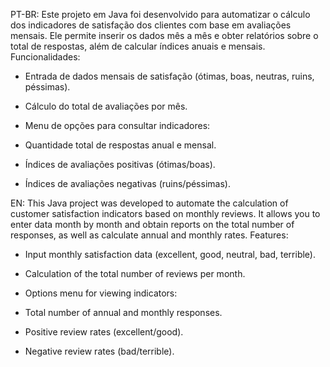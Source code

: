 PT-BR:
Este projeto em Java foi desenvolvido para automatizar o cálculo dos indicadores de satisfação dos clientes com base em avaliações mensais.
Ele permite inserir os dados mês a mês e obter relatórios sobre o total de respostas, além de calcular índices anuais e mensais.
Funcionalidades:
 - Entrada de dados mensais de satisfação (ótimas, boas, neutras, ruins, péssimas).

 - Cálculo do total de avaliações por mês.

 - Menu de opções para consultar indicadores:

 - Quantidade total de respostas anual e mensal.

 - Índices de avaliações positivas (ótimas/boas).

 - Índices de avaliações negativas (ruins/péssimas).

EN:
This Java project was developed to automate the calculation of customer satisfaction indicators based on monthly reviews.
It allows you to enter data month by month and obtain reports on the total number of responses, as well as calculate annual and monthly rates.
Features:
- Input monthly satisfaction data (excellent, good, neutral, bad, terrible).

- Calculation of the total number of reviews per month.

- Options menu for viewing indicators:

- Total number of annual and monthly responses.

- Positive review rates (excellent/good).

- Negative review rates (bad/terrible).
